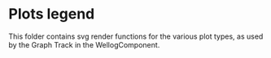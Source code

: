 # Plots legend

This folder contains svg render functions for the various plot types, as used by the Graph Track in the WellogComponent.
